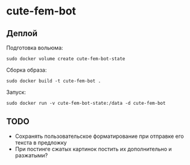# cute-fem-bot

## Деплой

Подготовка вольюма:

```shell
sudo docker volume create cute-fem-bot-state
```

Сборка образа:

```shell
sudo docker build -t cute-fem-bot .
```

Запуск:

```shell
sudo docker run -v cute-fem-bot-state:/data -d cute-fem-bot
```


## TODO

- Сохранять пользовательское форматирование при отправке его текста в предложку
- При постинге сжатых картинок постить их дополнительно и разжатыми?
